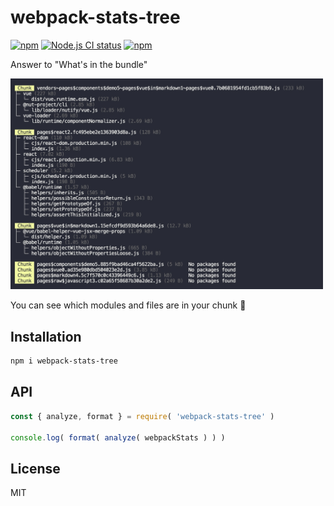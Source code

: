 # webpack-stats-tree

[![npm](https://img.shields.io/npm/v/webpack-stats-tree.svg)](https://www.npmjs.org/package/webpack-stats-tree)
[![Node.js CI status](https://github.com/fengzilong/webpack-stats-tree/workflows/Node.js%20CI/badge.svg)](https://github.com/fengzilong/webpack-stats-tree/actions)
[![npm](https://img.shields.io/npm/dm/webpack-stats-tree.svg)](https://www.npmjs.org/package/webpack-stats-tree)

Answer to "What's in the bundle"

<img src="media/screenshot.jpg" alt="screenshot" width="500" />

You can see which modules and files are in your chunk 🎉

## Installation

```bash
npm i webpack-stats-tree
```

## API

```js
const { analyze, format } = require( 'webpack-stats-tree' )

console.log( format( analyze( webpackStats ) ) )
```

## License

MIT
